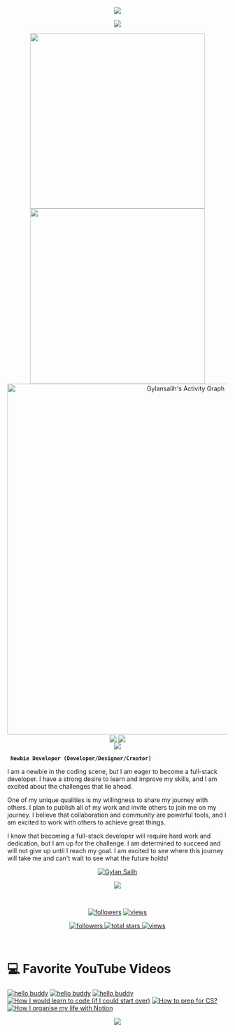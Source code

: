 <!-- Header Animated Image -->
<p align="center">
    <img src="https://capsule-render.vercel.app/api?type=waving&height=300&color=timeGradient&text=Hi%20There&fontSize=90&animation=twinkling&fontAlignY=30&desc=I%20Am%20Gylan%20Salih&descSize=30" />
</p>

<!-- https://github.com/DenverCoder1/readme-typing-svg -->
<p align="center">
<img src="https://readme-typing-svg.demolab.com?font=Orbitron&size=22&pause=500&center=true&vCenter=true&random=false&width=600&lines=Welcome+to+my+GitHub+profile+page+!;I+am+interested+in+MRI+coil+and+pTx+development+!" />
</p>

<p align="center">
    <!-- https://github.com/anuraghazra/github-readme-stats -->
    <img align="center" width="400" src="https://github-readme-stats.vercel.app/api?username=gylansalih&theme=maroongold&hide_border=true&include_all_commits=true&count_private=false" />
    <!-- https://github.com/DenverCoder1/github-readme-streak-stats -->
    <img align="center" width="400" src="https://github-readme-streak-stats.herokuapp.com/?user=gylansalih&theme=maroongold&hide_border=true" />
    <br/>
    <!-- https://github.com/Ashutosh00710/github-readme-activity-graph -->
<img width="800" src="https://github-readme-activity-graph.vercel.app/graph/?username=gylansalih&bg_color=1F222E&color=F8D866&line=F85D7F&point=FFFFFF&hide_border=true" alt="Gylansalih's Activity Graph" />
    <br/>
    <!-- https://github.com/anuraghazra/github-readme-stats -->
    <img align="center" src="https://github-readme-stats.vercel.app/api?gylansalih=anuraghazra&show_icons=true&theme=radical" />
    <!-- https://github.com/anuraghazra/github-readme-stats -->
    <img align="center" src="https://github-readme-stats.vercel.app/api/top-langs/?username=gylansalih&theme=transparent&hide_border=true&layout=donut-vertical&langs_count=6" />
    <br/>
    <img align="center" src="https://skillicons.dev/icons?i=html,css,js,github,mysql,vscode,ps,raspberrypi,wordpress,xd,ai&perline=8" />
    <br/>
    </p>


**` Newbie Developer (Developer/Designer/Creator)`**

I am a newbie in the coding scene, but I am eager to become a full-stack developer. I have a strong desire to learn and improve my skills, and I am excited about the challenges that lie ahead.

One of my unique qualities is my willingness to share my journey with others. I plan to publish all of my work and invite others to join me on my journey. I believe that collaboration and community are powerful tools, and I am excited to work with others to achieve great things.

I know that becoming a full-stack developer will require hard work and dedication, but I am up for the challenge. I am determined to succeed and will not give up until I reach my goal. I am excited to see where this journey will take me and can't wait to see what the future holds!

<p align="center">
  <a href="https://github.com/GylanSalih">
    <img src="https://user-images.githubusercontent.com/20955511/199138068-0a7b7b75-a024-4f00-803f-30a19c5d1b2d.png" alt="Gylan Salih" /></a>
</p>


<p align="center">
  <!-- Typing SVG -->
  <a href="https://github.com/DenverCoder1/readme-typing-svg">
    <img src="https://readme-typing-svg.demolab.com/?lines=Newbie%20Developer;Developer%2FDesigner%2FCreator&font=Fira%20Code&center=true&width=440&height=45&color=f75c7e&vCenter=true&pause=1000&size=22" />
  </a>
</p>



<br/>

<!-- Social badges section -->
<!-- Badges with custom icons - https://github.com/DenverCoder1/custom-icon-badges -->
<!-- View counter - https://github.com/DenverCoder1/Simple-View-Counter -->
<p align="center">
  <a href="https://github.com/GylanSalih?tab=followers">
    <img alt="followers" title="Follow me on Github" src="https://custom-icon-badges.demolab.com/github/followers/GylanSalih?color=236ad3&labelColor=1155ba&style=for-the-badge&logo=person-add&label=Follow&logoColor=white"/></a>
  <a href="https://github.com/GylanSalih?tab=repositories&sort=stargazers">
  <a href="https://github.com/gylansalih/Simple-View-Counter">
    <img alt="views" title="GitHub profile views" src="https://custom-icon-badges.demolab.com/github/stars/GylanSalih?color=55960c&style=for-the-badge&labelColor=488207&logo=star"/></a>
</p>

<p align="center">
  <a href="https://github.com/GylanSalih?tab=followers">
    <img alt="followers" title="Follow me on Github" src="https://custom-icon-badges.demolab.com/github/followers/GylanSalih?color=236ad3&labelColor=1155ba&style=for-the-badge&logo=person-add&label=Follow&logoColor=white"/>
  </a>
  <a href="https://github.com/GylanSalih?tab=repositories&sort=stargazers">
    <img alt="total stars" title="Total stars on GitHub" src="https://custom-icon-badges.demolab.com/github/stars/GylanSalih?color=55960c&style=for-the-badge&labelColor=488207&logo=star"/>
  </a>
  <a href="https://github.com/gylansalih/Simple-View-Counter">
    <img alt="views" title="GitHub profile views" src="https://img.shields.io/badge/Profilaufrufe-1000-black?style=for-the-badge&logo=github"/>
  </a>
</p>



<br/>


# 💻 Favorite YouTube Videos
<!-- BEGIN YOUTUBE-CARDS -->
[![hello buddy](https://ytcards.demolab.com/?id=gLZbgh7iVrI&tg&title=5+things+I+wish+I+knew+before+studying+Computer+Science&lang=en&timestamp=1636628400&background_color=%230d1117&title_color=%23ffffff&stats_color=%23dedede&max_title_lines=1&width=250&border_radius=5&duration=436 "new video")](https://https://www.youtube.com/watch?v=gLZbgh7iVrI&t=87s)
[![hello buddy](https://ytcards.demolab.com/?id=Wjj21p3tvcg&title=5+things+I+wish+I+knew+before+studying+Computer+Science&lang=en&timestamp=1636628400&background_color=%230d1117&title_color=%23ffffff&stats_color=%23dedede&max_title_lines=1&width=250&border_radius=5&duration=436 "new video")](https://www.youtube.com/watch?v=oJWFfp3sGYA&t=650s)
[![hello buddy](https://ytcards.demolab.com/?id=Wjj21p3tvcg&title=5+things+I+wish+I+knew+before+studying+Computer+Science&lang=en&timestamp=1636628400&background_color=%230d1117&title_color=%23ffffff&stats_color=%23dedede&max_title_lines=1&width=250&border_radius=5&duration=436 "new video")](https://www.youtube.com/watch?v=oJWFfp3sGYA&t=650s)
[![How I would learn to code (if I could start over)](https://ytcards.demolab.com/?id=kS03mP7p0ts&title=How+I+would+learn+to+code+(+if+I+could+start+over+)&lang=en&timestamp=1698663600&background_color=%230d1117&title_color=%23ffffff&stats_color=%23dedede&max_title_lines=1&width=250&border_radius=5&duration=695 "How I would learn to code (if I could start over)")](https://youtu.be/kS03mP7p0ts?si=7UXbigeHmyTVGP60)
[![How to prep for CS?](https://ytcards.demolab.com/?id=YBMf2o2MVDg&title=How+to+prep+for+CS?+Do+I+need+Maths?&lang=en&timestamp=1690632000&background_color=%230d1117&title_color=%23ffffff&stats_color=%23dedede&max_title_lines=1&width=250&border_radius=5&duration=860 "How to prep for CS? Do I need Maths?")](https://youtu.be/YBMf2o2MVDg?si=KGaQIzz_8E6JFYlD)
[![How I organise my life with Notion](https://ytcards.demolab.com/?id=orJOLdv907g&title=How+I+organise+my+life+with+Notion&lang=en&timestamp=1616324400&background_color=%230d1117&title_color=%23ffffff&stats_color=%23dedede&max_title_lines=1&width=250&border_radius=5&duration=1253 "How I organise my life with Notion")](https://youtu.be/orJOLdv907g?si=r31zLR2hnvJiw5p7)
<!-- END YOUTUBE-CARDS -->


<!-- Footer Animated Image -->
<p align="center">
    <img src="https://capsule-render.vercel.app/api?type=waving&height=300&color=timeGradient&text=Thank%20You&fontSize=90&animation=twinkling&fontAlignY=30&desc=See%20ya&descSize=30&section=footer" />
</p>
